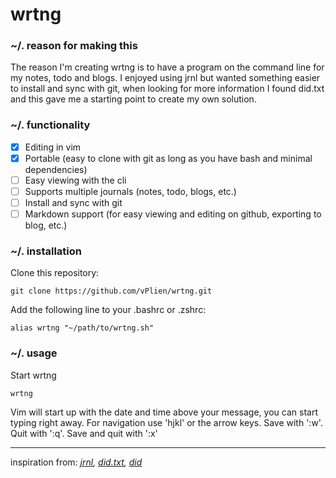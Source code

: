 # wrtng

### ~/. reason for making this
The reason I'm creating wrtng is to have a program on the command line for my notes, todo and blogs.
I enjoyed using jrnl but wanted something easier to install and sync with git, when looking for more information I found did.txt and this gave me a starting point to create my own solution. 

### ~/. functionality
- [x] Editing in vim 
- [x] Portable (easy to clone with git as long as you have bash and minimal dependencies)
- [ ] Easy viewing with the cli
- [ ] Supports multiple journals (notes, todo, blogs, etc.)
- [ ] Install and sync with git
- [ ] Markdown support (for easy viewing and editing on github, exporting to blog, etc.) 

### ~/. installation
Clone this repository:
```
git clone https://github.com/vPlien/wrtng.git
```

Add the following line to your .bashrc or .zshrc:
```
alias wrtng "~/path/to/wrtng.sh"
```

### ~/. usage
Start wrtng
```
wrtng
```

Vim will start up with the date and time above your message, you can start typing right away. For navigation use 'hjkl' or the arrow keys. Save with ':w'. Quit with ':q'. Save and quit with ':x'




---


inspiration from:
*[jrnl](https://jrnl.sh/), [did.txt](https://theptrk.com/2018/07/11/did-txt-file/), [did](https://marmelab.com/blog/2018/11/08/a-developers-diary.html)*

